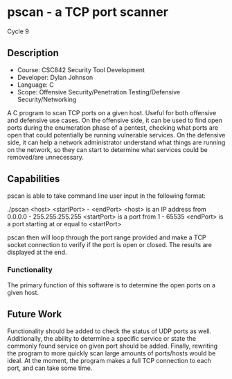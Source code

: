 # pscan - a TCP port scanner
Cycle 9

## Description
- Course: CSC842 Security Tool Development
- Developer: Dylan Johnson
- Language: C
- Scope: Offensive Security/Penetration Testing/Defensive Security/Networking

A C program to scan TCP ports on a given host. Useful for both offensive and defensive use cases. On the offensive side, it can be used to find open ports during the enumeration phase of a pentest, checking what ports are open that could potentially be running vulnerable services. On the defensive side, it can help a network administrator understand what things are running on the network, so they can start to determine what services could be removed/are unnecessary.

## Capabilities
pscan is able to take command line user input in the following format:

./pscan \<host\> \<startPort\> - \<endPort\>
\<host\> is an IP address from 0.0.0.0 - 255.255.255.255
\<startPort\> is a port from 1 - 65535
\<endPort\> is a port starting at or equal to \<startPort\>
    
pscan then will loop through the port range provided and make a TCP socket connection to verify if the port is open or closed. The results are displayed at the end.

### Functionality
The primary function of this software is to determine the open ports on a given host.

## Future Work
Functionality should be added to check the status of UDP ports as well. Additionally, the ability to determine a specific service or state the commonly found service on given port should be added. Finally, rewriting the program to more quickly scan large amounts of ports/hosts would be ideal. At the moment, the program makes a full TCP connection to each port, and can take some time.

